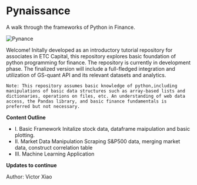 # Pynaissance
A walk through the frameworks of Python in Finance. 

![Pynance](https://udemycoursedownloader.net/wp-content/uploads/wpdm-cache/1212032_b7e8-900x0.jpg)

Welcome! Initally developed as an introductory tutorial repository for associates in ETC Capital, this repository explores basic foundation of python programming for finance. The repository is currently in development phase. The finalized version will include a full-fledged integration and utilization of GS-quant API and its relevant datasets and analytics.

    Note: This repository assumes basic knowledge of python,including manipulations of basic data structures such as array-based lists and dictionaries, operations on files, etc. An understanding of web data access, the Pandas library, and basic finance fundamentals is preferred but not necessary.
    
**Content Outline**

- I. Basic Framework
    Initalize stock data, dataframe maipulation and basic plotting. 
- II. Market Data Manipulation
    Scraping S&P500 data, merging market data, construct correlation table
- III. Machine Learning Application

**Updates to continue**

Author: Victor Xiao
